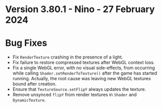# Version 3.80.1 - Nino - 27 February 2024

# Bug Fixes

* Fix `RenderTexture` crashing in the presence of a light.
* Fix failure to restore compressed textures after WebGL context loss.
* Fix a single WebGL error, with no visual side-effects, from occurring while calling `Shader.setRenderToTexture()` after the game has started running. Actually, the root cause was leaving new WebGL textures bound after creation.
* Ensure that `TextureSource.setFlipY` always updates the texture.
* Remove unsynced `flipY` from render textures in `Shader` and `DynamicTexture`.
